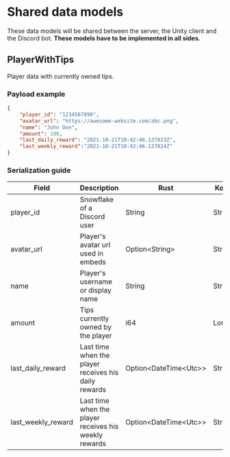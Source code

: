 # Shared data models
These data models will be shared between the server, the Unity client and the Discord bot. **These models have to be implemented in all sides.**

## PlayerWithTips
Player data with currently owned tips.
### Payload example
```json
{
    "player_id": "1234567890",
    "avatar_url": "https://awesome-website.com/abc.png",
    "name": "John Doe",
    "amount": 100,
    "last_daily_reward": "2021-10-21T10:42:46.137023Z",
    "last_weekly_reward":"2021-10-21T10:42:46.137024Z"
}
```
### Serialization guide
| Field              | Description                                           | Rust                       | Kotlin  | C#     |
|--------------------|-------------------------------------------------------|----------------------------|---------|--------|
| player_id          | Snowflake of a Discord user                           | String                     | String  | string |
| avatar_url         | Player's avatar url used in embeds                    | Option\<String\>             | String? | string |
| name               | Player's username or display name                     | String                     | String  | string |
| amount             | Tips currently owned by the player                    | i64                        | Long    | long   |
| last_daily_reward  | Last time when the player receives his daily rewards  | Option\<DateTime\<Utc\>\> | String? | string |
| last_weekly_reward | Last time when the player receives his weekly rewards | Option\<DateTime\<Utc\>\> | String? | string |
